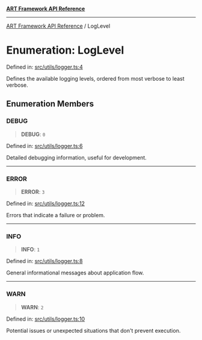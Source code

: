 [**ART Framework API Reference**](../README.md)

***

[ART Framework API Reference](../README.md) / LogLevel

# Enumeration: LogLevel

Defined in: [src/utils/logger.ts:4](https://github.com/hashangit/ART/blob/a8524de337702d2ec210d86aff2464ac0aeed73e/src/utils/logger.ts#L4)

Defines the available logging levels, ordered from most verbose to least verbose.

## Enumeration Members

### DEBUG

> **DEBUG**: `0`

Defined in: [src/utils/logger.ts:6](https://github.com/hashangit/ART/blob/a8524de337702d2ec210d86aff2464ac0aeed73e/src/utils/logger.ts#L6)

Detailed debugging information, useful for development.

***

### ERROR

> **ERROR**: `3`

Defined in: [src/utils/logger.ts:12](https://github.com/hashangit/ART/blob/a8524de337702d2ec210d86aff2464ac0aeed73e/src/utils/logger.ts#L12)

Errors that indicate a failure or problem.

***

### INFO

> **INFO**: `1`

Defined in: [src/utils/logger.ts:8](https://github.com/hashangit/ART/blob/a8524de337702d2ec210d86aff2464ac0aeed73e/src/utils/logger.ts#L8)

General informational messages about application flow.

***

### WARN

> **WARN**: `2`

Defined in: [src/utils/logger.ts:10](https://github.com/hashangit/ART/blob/a8524de337702d2ec210d86aff2464ac0aeed73e/src/utils/logger.ts#L10)

Potential issues or unexpected situations that don't prevent execution.

